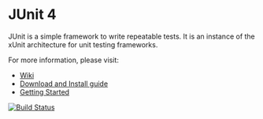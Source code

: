 # JUnit 4
JUnit is a simple framework to write repeatable tests. It is an instance of the xUnit architecture for unit testing frameworks.

For more information, please visit:
* [Wiki](https://github.com/junit-team/junit/wiki)
* [Download and Install guide](https://github.com/junit-team/junit/wiki/Download-and-Install)
* [Getting Started](https://github.com/junit-team/junit/wiki/Getting-started)

[![Build Status](https://travis-ci.org/davejohnclark/junit.png)](https://travis-ci.org/davejohnclark/junit)

